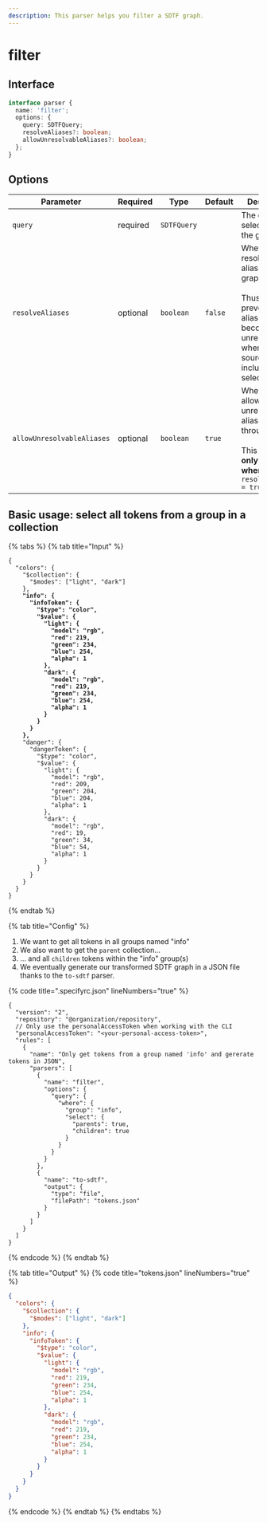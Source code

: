 ```yaml
---
description: This parser helps you filter a SDTF graph.
---
```


# filter

## Interface

```typescript
interface parser {
  name: 'filter';
  options: {
    query: SDTFQuery;
    resolveAliases?: boolean;
    allowUnresolvableAliases?: boolean;
  };
}
```

## Options

<table><thead><tr><th width="292">Parameter</th><th width="127.33333333333331">Required</th><th width="341">Type</th><th width="136">Default</th><th width="253">Description</th></tr></thead><tbody><tr><td><code>query</code></td><td>required</td><td><code>SDTFQuery</code></td><td></td><td>The query that select items in the graph.</td></tr><tr><td><code>resolveAliases</code></td><td>optional</td><td><code>boolean</code></td><td><code>false</code></td><td>Whether to resolve the aliases of the graph.<br><br>Thus, preventing aliases to become unresolvable when their source is not included in the selected items.</td></tr><tr><td><code>allowUnresolvableAliases</code></td><td>optional</td><td><code>boolean</code></td><td><code>true</code></td><td>Whether to allow unresolvable aliases to flow through. <br><br>This option is <strong>only available when</strong> <code>resolveAliases = true</code></td></tr></tbody></table>

## Basic usage: select all tokens from a group in a collection

{% tabs %}
{% tab title="Input" %}
<pre class="language-json" data-line-numbers><code class="lang-json">{
  "colors": {
    "$collection": {
      "$modes": ["light", "dark"]
    },
<strong>    "info": {
</strong><strong>      "infoToken": {
</strong><strong>        "$type": "color",
</strong><strong>        "$value": {
</strong><strong>          "light": {
</strong><strong>            "model": "rgb",
</strong><strong>            "red": 219,
</strong><strong>            "green": 234,
</strong><strong>            "blue": 254,
</strong><strong>            "alpha": 1
</strong><strong>          },
</strong><strong>          "dark": {
</strong><strong>            "model": "rgb",
</strong><strong>            "red": 219,
</strong><strong>            "green": 234,
</strong><strong>            "blue": 254,
</strong><strong>            "alpha": 1
</strong><strong>          }
</strong><strong>        }
</strong><strong>      }
</strong><strong>    },
</strong>    "danger": {
      "dangerToken": {
        "$type": "color",
        "$value": {
          "light": {
            "model": "rgb",
            "red": 209,
            "green": 204,
            "blue": 204,
            "alpha": 1
          },
          "dark": {
            "model": "rgb",
            "red": 19,
            "green": 34,
            "blue": 54,
            "alpha": 1
          }
        }
      }
    }
  }
}
</code></pre>
{% endtab %}

{% tab title="Config" %}
1. We want to get all tokens in all groups named "info"
2. We also want to get the `parent` collection...
3. ... and all `children` tokens within the "info" group(s)
4. We eventually generate our transformed SDTF graph in a JSON file thanks to the `to-sdtf` parser.

{% code title=".specifyrc.json" lineNumbers="true" %}
```json5
{
  "version": "2",
  "repository": "@organization/repository",
  // Only use the personalAccessToken when working with the CLI
  "personalAccessToken": "<your-personal-access-token>",
  "rules": [
    {
      "name": "Only get tokens from a group named 'info' and gererate tokens in JSON",
      "parsers": [
        {
          "name": "filter",
          "options": {
            "query": {
              "where": {
                "group": "info",
                "select": {
                  "parents": true,
                  "children": true
                }
              }
            }
          }
        },
        {
          "name": "to-sdtf",
          "output": {
            "type": "file",
            "filePath": "tokens.json"
          }
        }
      ]
    }
  ]
}
```
{% endcode %}
{% endtab %}

{% tab title="Output" %}
{% code title="tokens.json" lineNumbers="true" %}
```json
{
  "colors": {
    "$collection": {
      "$modes": ["light", "dark"]
    },
    "info": {
      "infoToken": {
        "$type": "color",
        "$value": {
          "light": {
            "model": "rgb",
            "red": 219,
            "green": 234,
            "blue": 254,
            "alpha": 1
          },
          "dark": {
            "model": "rgb",
            "red": 219,
            "green": 234,
            "blue": 254,
            "alpha": 1
          }
        }
      }
    }
  }
}
```
{% endcode %}
{% endtab %}
{% endtabs %}
